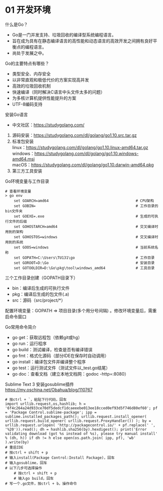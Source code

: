 # 01 开发环境
什么是Go？
- Go是一门并发支持、垃圾回收的编译型系统编程语言。
- 旨在成为具有在静态编译语言的高性能和动态语言的高效开发之间拥有良好平衡点的编程语言。
- 尚处于发展之中。

Go的主要特点有哪些？
- 类型安全、内存安全
- 以非常直观和极低代价的方案实现高并发
- 高效的垃圾回收机制
- 快速编译（同时解决C语言中头文件太多的问题）
- 为多核计算机提供性能提升的方案
- UTF-8编码支持

安装Go语言  
- 中文社区：https://studygolang.com/
1. 源码安装：https://studygolang.com/dl/golang/go1.10.src.tar.gz
2. 标准包安装  
linux：https://studygolang.com/dl/golang/go1.10.linux-amd64.tar.gz  
windows：https://studygolang.com/dl/golang/go1.10.windows-amd64.msi  
macOS：https://studygolang.com/dl/golang/go1.10.darwin-amd64.pkg
3. 第三方工具安装

Go环境变量与工作目录

    # 查看环境变量
    > go env
        set GOARCH=amd64                                        # CPU架构
        set GOBIN=                                              # 工作目录的bin文件夹
        set GOEXE=.exe                                          # 生成的可执行文件的后缀
        set GOHOSTARCH=amd64                                    # 交叉编译时用到的架构                      
        set GOHOSTOS=windows                                    # 交叉编译时用到的系统
        set GOOS=windows                                        # 当前系统名称
        set GOPATH=C:\Users\TU131\go                            # 工作目录
        set GOROOT=D:\Go                                        # 安装目录    
        set GOTOOLDIR=D:\Go\pkg\tool\windows_amd64              # 工具目录
        
三个工作目录创建（GOPATH目录下）
- bin：编译后生成的可执行文件
- pkg：编译后生成的包文件(.a)
- src：源码（src/project/*）

配置环境变量：GOPATH => 项目目录(多个用分号间隔) 。修改环境变量后，需重启命令窗口

Go常用命令简介
- go get：获取远程包（依赖git或hg）
- go run：运行程序
- go build：测试编译，检查是否有编译错误
- go fmt：格式化源码（部分IDE在保存时自动调用）
- go install：编译包文件并编译整个程序
- go test：运行测试文件（测试文件以_test.go结尾）
- go doc：查看文档（建立本地文档网：godoc -http=:8080）

Sublime Text 3 安装gosublime插件
https://my.oschina.net/Obahua/blog/110767

    # 按ctrl + `，粘贴下行代码，回车
    import urllib.request,os,hashlib; h = '6f4c264a24d933ce70df5dedcf1dcaeeebe013ee18cced0ef93d5f746d80ef60'; pf = 'Package Control.sublime-package'; ipp = sublime.installed_packages_path(); urllib.request.install_opener( urllib.request.build_opener( urllib.request.ProxyHandler()) ); by = urllib.request.urlopen( 'http://packagecontrol.io/' + pf.replace(' ', '%20')).read(); dh = hashlib.sha256(by).hexdigest(); print('Error validating download (got %s instead of %s), please try manual install' % (dh, h)) if dh != h else open(os.path.join( ipp, pf), 'wb' ).write(by)
    # 重启IDE    
    # 按ctrl + shift + p
    # 输入install(Package Control:Install Package)，回车
    # 输入gosublime，回车
    # 以下几步可选择操作
        # 按ctrl + shift + p
        # 输入go build，回车
    # 写一个.go文件，按ctrl + b，操作命令














